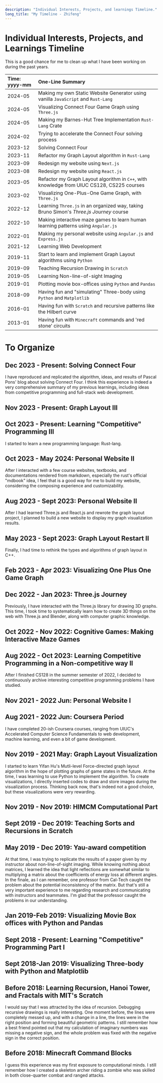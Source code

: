 ```yaml
---
description: "Individual Interests, Projects, and learnings Timeline."
long_title: "My Timeline - Zhifeng"
---
```


# Individual Interests, Projects, and Learnings Timeline

This is a good chance for me to clean up what I have been working on during the past years.

| Time: yyyy-mm | One-Line Summary                                                                           |
| :------------ | :----------------------------------------------------------------------------------------- |
| 2024-05       | Making my own Static Website Generator using vanilla `JavaScript` and `Rust-Lang`          |
| 2024-05       | Visualizing Connect Four Game Graph using `Three.js`                                       |
| 2024-05       | Making my Barnes-Hut Tree Implementation `Rust-Lang` Crate                                 |
| 2024-02       | Trying to accelerate the Connect Four solving process                                      |
| 2023-12       | Solving Connect Four                                                                       |
| 2023-11       | Refactor my Graph Layout algorithm in `Rust-Lang`                                          |
| 2023-09       | Redesign my website using `Next.js`                                                        |
| 2023-08       | Redesign my website using `React.js`                                                       |
| 2023-05       | Refactor my Graph Layout algorithm in `C++`, with knowledge from UIUC CS128, CS225 courses |
| 2023-02       | Visualizing One-Plus-One Game Graph, with `Three.js`                                       |
| 2022-12       | Learning `Three.js` in an organized way, taking Bruno Simon's _Three.js Journey_ course    |
| 2022-10       | Making interactive maze games to learn human learning patterns using `Angular.js`          |
| 2022-01       | Making my personal website using `Angular.js` and `Express.js`                             |
| 2021-12       | Learning Web Development                                                                   |
| 2019-11       | Start to learn and implement Graph Layout algorithms using `Python`                        |
| 2019-09       | Teaching Recursion Drawing in `Scratch`                                                    |
| 2019-05       | Learning Non-line-of-sight Imaging                                                         |
| 2019-01       | Plotting movie box-offices using `Python` and `Pandas`                                     |
| 2018-09       | Having fun and "simulating" Three-body using `Python` and `Matplotlib`                     |
| 2016-01       | Having fun with `Scratch` and recursive patterns like the Hilbert curve                    |
| 2013-01       | Having fun with `Minecraft` commands and 'red stone' circuits                              |

# To Organize

## Dec 2023 - Present: Solving Connect Four

I have reproduced and replicated the algorithm, ideas, and results of Pascal Pons' blog about solving Connect Four. I think this experience is indeed a very comprehensive summary of my previous learnings, including ideas from competitive programming and full-stack web development.

## Nov 2023 - Present: Graph Layout III

## Oct 2023 - Present: Learning "Competitive" Programming III

I started to learn a new programming language: Rust-lang.

## Oct 2023 - May 2024: Personal Website II

After I interacted with a few course websites, textbooks, and documentations rendered from markdown, especially the rust's official "mdbook" idea, I feel that is a good way for me to build my website, considering the composing experience and customizability.

## Aug 2023 - Sept 2023: Personal Website II

After I had learned Three.js and React.js and rewrote the graph layout project, I planned to build a new website to display my graph visualization results.

## May 2023 - Sept 2023: Graph Layout Restart II

Finally, I had time to rethink the types and algorithms of graph layout in C++.

## Feb 2023 - Apr 2023: Visualizing One Plus One Game Graph

## Dec 2022 - Jan 2023: Three.js Journey

Previously, I have interacted with the Three.js library for drawing 3D graphs. This time, I took time to systematically learn how to create 3D things on the web with Three.js and Blender, along with computer graphic knowledge.

## Oct 2022 - Nov 2022: Cognitive Games: Making Interactive Maze Games

## Aug 2022 - Oct 2023: Learning Competitive Programming in a Non-competitive way II

After I finished CS128 in the summer semester of 2022, I decided to continuously archive interesting competitive programming problems I have studied.

## Nov 2021 - 2022 Jun: Personal Website I

## Aug 2021 - 2022 Jun: Coursera Period

I have completed 20-ish Coursera courses, ranging from UIUC's Accelerated Computer Science Fundamentals to web development, machine learning, and even a bit of game development.

## Nov 2019 - 2021 May: Graph Layout Visualization

I started to learn Yifan Hu's Mutli-level Force-directed graph layout algorithm in the hope of plotting graphs of game states in the future. At the time, I was learning to use Python to implement the algorithm. To create visualizations, I directly inserted codes to draw and store images during the visualization process. Thinking back now, that's indeed not a good choice, but these visualizations were very rewarding.

## Nov 2019 - Nov 2019: HIMCM Computational Part

## Sept 2019 - Dec 2019: Teaching Sorts and Recursions in Scratch

## May 2019 - Dec 2019: Yau-award competition

At that time, I was trying to replicate the results of a paper given by my instructor about non-line-of-sight imaging. While knowing nothing about matrices, I learned the idea that light reflections are somewhat similar to multiplying a matrix about the coefficients of energy loss at different angles. In the finale, as I can remember, one professor from Cal-Tech caught the problem about the potential inconsistency of the matrix. But that's still a very important experience to me regarding research and communicating with instructors and teammates. I'm glad that the professor caught the problems in our understanding.

## Jan 2019-Feb 2019: Visualizing Movie Box offices with Python and Pandas

## Sept 2018 - Present: Learning "Competitive" Programming Part I

## Sept 2018-Jan 2019: Visualizing Three-body with Python and Matplotlib

## Before 2018: Learning Recursion, Hanoi Tower, and Fractals with MIT's Scratch

I would say that I was attracted by the idea of recursion. Debugging recursive drawings is really interesting. One moment before, the lines were completely messed up, and with a change in a line, the lines were in the right position and forming beautiful geometric patterns. I still remember how a best friend pointed out that my calculation of imaginary numbers was missing a negative sign, and the whole problem was fixed with the negative sign in the correct position.

## Before 2018: Minecraft Command Blocks

I guess this experience was my first exposure to computational minds. I still remember how I created a skeleton archer riding a zombie who was skilled in both close-quarter combat and ranged attacks.
